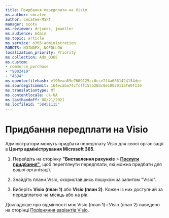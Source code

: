 ```yaml
---
title: Придбання передплати на Visio
ms.author: cmcatee
author: cmcatee-MSFT
manager: scotv
ms.reviewer: drjones, jmueller
ms.audience: Admin
ms.topic: article
ms.service: o365-administration
ROBOTS: NOINDEX, NOFOLLOW
localization_priority: Priority
ms.collection: Adm_O365
ms.custom:
- commerce_purchase
- "9002419"
- "4694"
ms.openlocfilehash: e190eaa89e7609125cc0cce7f4a6861424154dec
ms.sourcegitcommit: 1b4ecaba74cfcff155528dc9e1002011afe0f110
ms.translationtype: MT
ms.contentlocale: uk-UA
ms.lasthandoff: 08/21/2021
ms.locfileid: "58451115"
---
```

# <a name="purchase-visio-subscription"></a>Придбання передплати на Visio

Адміністратори можуть придбати передплату Visio для своєї організації в **Центр адміністрування Microsoft 365**.

1. Перейдіть на сторінку **"Виставлення рахунків** > **[Послуги придбання"](https://go.microsoft.com/fwlink/p/?linkid=868433)**, щоб переглянути передплати, які можна придбати для вашої організації.

2. Знайдіть плани Visio, скориставшись пошуком за запитом "Visio".

3. Виберіть **Visio (план 1)** або **Visio (план 2)**. Кожен із них доступний за передплатою на місяць або на рік.

Докладніше про відмінності між Visio (план 1) і Visio (план 2) наведено на сторінці [Порівняння варіантів Visio](https://products.office.com/Visio/microsoft-visio-plans-and-pricing-compare-visio-options).

